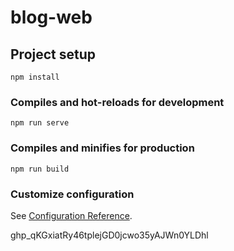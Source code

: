 # blog-web

## Project setup
```
npm install
```

### Compiles and hot-reloads for development
```
npm run serve
```

### Compiles and minifies for production
```
npm run build
```

### Customize configuration
See [Configuration Reference](https://cli.vuejs.org/config/).


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
